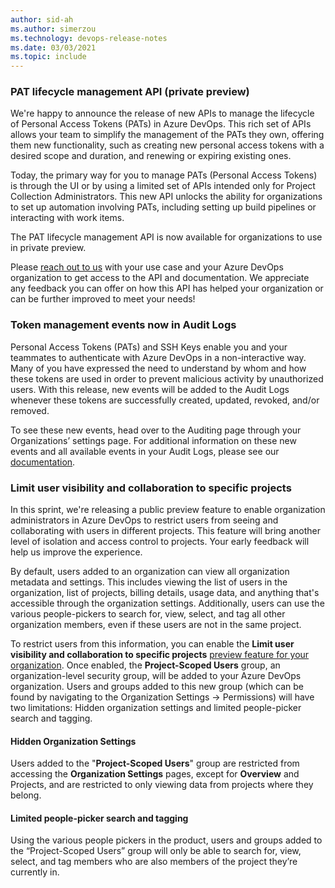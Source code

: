 ```yaml
---
author: sid-ah
ms.author: simerzou
ms.technology: devops-release-notes
ms.date: 03/03/2021
ms.topic: include
---
```


### PAT lifecycle management API (private preview)

We're happy to announce the release of new APIs to manage the lifecycle of Personal Access Tokens (PATs) in Azure DevOps. This rich set of APIs allows your team to simplify the management of the PATs they own, offering them new functionality, such as creating new personal access tokens with a desired scope and duration, and renewing or expiring existing ones.

Today, the primary way for you to manage PATs (Personal Access Tokens) is through the UI or by using a limited set of APIs intended only for Project Collection Administrators. This new API unlocks the ability for organizations to set up automation involving PATs, including setting up build pipelines or interacting with work items.

The PAT lifecycle management API is now available for organizations to use in private preview.

Please <a href="mailto:angelwong@github.com">reach out to us</a> with your use case and your Azure DevOps organization to get access to the API and documentation. We appreciate any feedback you can offer on how this API has helped your organization or can be further improved to meet your needs!


### Token management events now in Audit Logs

Personal Access Tokens (PATs) and SSH Keys enable you and your teammates to authenticate with Azure DevOps in a non-interactive way. Many of you have expressed the need to understand by whom and how these tokens are used in order to prevent malicious activity by unauthorized users. With this release, new events will be added to the Audit Logs whenever these tokens are successfully created, updated, revoked, and/or removed.

To see these new events, head over to the Auditing page through your Organizations’ settings page. For additional information on these new events and all available events in your Audit Logs, please see our [documentation](https://docs.microsoft.com/azure/devops/organizations/audit/azure-devops-auditing?view=azure-devops&tabs=preview-page&preserve-view=true).

### Limit user visibility and collaboration to specific projects

In this sprint, we're releasing a public preview feature to enable organization administrators in Azure DevOps to restrict users from seeing and collaborating with users in different projects. This feature will bring another level of isolation and access control to projects. Your early feedback will help us improve the experience.

By default, users added to an organization can view all organization metadata and settings. This includes viewing the list of users in the organization, list of projects, billing details, usage data, and anything that's accessible through the organization settings. Additionally, users can use the various people-pickers to search for, view, select, and tag all other organization members, even if these users are not in the same project.

To restrict users from this information, you can enable the **Limit user visibility and collaboration to specific projects** [preview feature for your organization](https://docs.microsoft.com/azure/devops/project/navigation/preview-features?view=azure-devops&tabs=new-account-enabled#enable-features-at-the-organization-level-for-all-users&preserve-view=true). Once enabled, the **Project-Scoped Users** group, an organization-level security group, will be added to your Azure DevOps organization. Users and groups added to this new group (which can be found by navigating to the Organization Settings -> Permissions) will have two limitations: Hidden organization settings and limited people-picker search and tagging. 

#### Hidden Organization Settings
Users added to the "**Project-Scoped Users**" group are restricted from accessing the **Organization Settings** pages, except for **Overview** and Projects, and are restricted to only viewing data from projects where they belong.

#### Limited people-picker search and tagging
Using the various people pickers in the product, users and groups added to the “Project-Scoped Users” group will only be able to search for, view, select, and tag members who are also members of the project they’re currently in.


